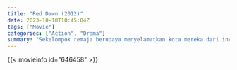 ```yaml
---
title: "Red Dawn (2012)"
date: 2023-10-18T10:45:04Z
tags: ["Movie"]
categories: ["Action", "Drama"]
summary: "Sekelompok remaja berupaya menyelamatkan kota mereka dari invasi tentara Korea Utara."
---
```



  <mux-player stream-type="on-demand"
  src="https://kp3d-my.sharepoint.com/personal/ryoo_kp3d_onmicrosoft_com/_layouts/15/download.aspx?share=Ebk-Skp6o8NFoAZDHAfNy-UB0jQ69TkaGrgCp_b97F_AJA" prefer-playback="mse" controls>
 
  </mux-player>
  

{{< movieinfo id="646458" >}}

  <script src="https://cdn.jsdelivr.net/npm/@mux/mux-player"></script>
  
   <script type="application/ld+json">
 {
  "@context": "https://schema.org/",
  "@type": "VideoObject",
  "name": "Red Dawn (2012)",
  "contentUrl": "https://stream.mux.com/wiHiI17M02tSDy1iLiHCUU51pfJO9jZUv7arYrpQDKRI.m3u8",
  "thumbnailUrl": "https://www.themoviedb.org/t/p/original/wcTENi7N4nje6WrBVu1BS81JYsk.jpg?width=314&fit_mode=preserve&time=25",
  "uploadDate": "2023-10-18T10:45:04Z",
}

</script>